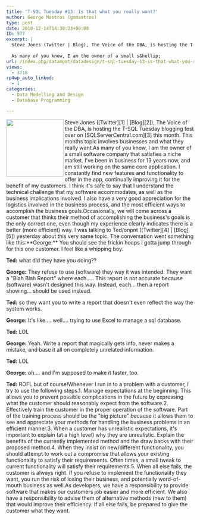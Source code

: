 ```yaml
---
title: 'T-SQL Tuesday #13: Is that what you really want?'
author: George Mastros (gmmastros)
type: post
date: 2010-12-14T14:30:23+00:00
ID: 977
excerpt: |
  Steve Jones (Twitter | Blog), The Voice of the DBA, is hosting the T-SQL Tuesday blogging fest over on SQLServerCentral.com this month.  This months topic involves businesses and what they really want.
  
  As many of you know, I am the owner of a small s&hellip;
url: /index.php/datamgmt/datadesign/t-sql-tuesday-13-is-that-what-you-really/
views:
  - 3718
rp4wp_auto_linked:
  - 1
categories:
  - Data Modelling and Design
  - Database Programming

---
```

 

<div class="image_block">
  <img src="/wp-content/uploads/blogs/DataMgmt/olap_1.gif" alt="" title="" width="154" height="154" align="left" />
</div></a>Steve Jones ([Twitter][1] | [Blog][2]), The Voice of the DBA, is hosting the T-SQL Tuesday blogging fest over on [SQLServerCentral.com][3] this month. This months topic involves businesses and what they really want.As many of you know, I am the owner of a small software company that satisfies a niche market. I've been in business for 13 years now, and am still working on the same core application. I constantly find new features and functionality to offer in the app, continually improving it for the benefit of my customers. I think it's safe to say that I understand the technical challenge that my software accommodates, as well as the business implications involved. I also have a very good appreciation for the logistics involved in the business process, and the most efficient ways to accomplish the business goals.Occasionally, we will come across a customer that thinks their method of accomplishing the business's goals is the only correct one, even though my experience clearly indicates there is a better (more efficient) way. I was talking to Ted/onpnt ([Twitter][4] | [Blog][5]) yesterday about this very same topic. The conversation went something like this:**George:** You should see the frickin hoops I gotta jump through for this one customer. I feel like a whipping boy.
  
**Ted:** what did they have you doing??
  
**George:** They refuse to use (software) they way it was intended. They want a "Blah Blah Report" where each..... This report is not accurate because (software) wasn't designed this way. Instead, each... then a report showing... should be used instead.
  
**Ted:** so they want you to write a report that doesn't even reflect the way the system works.
  
**George:** It's like.... well.... trying to use Excel to manage a sql database.
  
**Ted:** LOL
  
**George:** Yeah. Write a report that magically gets info, never makes a mistake, and base it all on completely unrelated information.
  
**Ted:** LOL
  
**George:** oh.... and I'm supposed to make it faster, too.
  
**Ted:** ROFL but of course!Whenever I run in to a problem with a customer, I try to use the following steps.1. Manage expectations at the beginning. This allows you to prevent possible complications in the future by expressing what the customer should reasonably expect from the software.2. Effectively train the customer in the proper operation of the software. Part of the training process should be the "big picture" because it allows them to see and appreciate your methods for handling the business problems in an efficient manner.3. When a customer has unrealistic expectations, it's important to explain (at a high level) why they are unrealistic. Explain the benefits of the currently implemented method and the draw backs with their proposed method.4. When they insist on new/different functionality, you should attempt to work out a compromise that allows your existing functionality to satisfy their requirements. Often times, a small tweak to current functionality will satisfy their requirements.5. When all else fails, the customer is always right. If you refuse to implement the functionality they want, you run the risk of losing their business, and potentially word-of-mouth business as well.As developers, we have a responsibility to provide software that makes our customers job easier and more efficient. We also have a responsibility to advise them of alternative methods (new to them) that would improve their efficiency. If all else fails, be prepared to give the customer what they want.

 [1]: http://twitter.com/way0utwest
 [2]: http://www.sqlservercentral.com/blogs/steve_jones/default.aspx
 [3]: http://www.sqlservercentral.com/blogs/steve_jones/archive/2010/12/07/t_2D00_sql-tuesday-_2300_13-_2D00_-what-the-business-says-is-not-what-the-business-wants.aspx
 [4]: http://twitter.com/onpnt
 [5]: /index.php/All/?disp=authdir&author=68